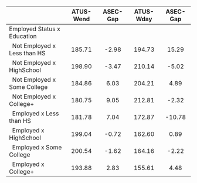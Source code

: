
|                      |    ATUS-Wend |     ASEC-Gap |    ATUS-Wday |     ASEC-Gap |
| -------------------- | :----------: | :----------: | :----------: | :----------: |
| Employed Status x Education |              |              |              |              |
| &nbsp;&nbsp;Not Employed x Less than HS |       185.71 |        -2.98 |       194.73 |        15.29 |
| &nbsp;&nbsp;Not Employed x HighSchool |       198.90 |        -3.47 |       210.14 |        -5.02 |
| &nbsp;&nbsp;Not Employed x Some College |       184.86 |         6.03 |       204.21 |         4.89 |
| &nbsp;&nbsp;Not Employed x College+ |       180.75 |         9.05 |       212.81 |        -2.32 |
| &nbsp;&nbsp;Employed x Less than HS |       181.78 |         7.04 |       172.87 |       -10.78 |
| &nbsp;&nbsp;Employed x HighSchool |       199.04 |        -0.72 |       162.60 |         0.89 |
| &nbsp;&nbsp;Employed x Some College |       200.54 |        -1.62 |       164.16 |        -2.22 |
| &nbsp;&nbsp;Employed x College+ |       193.88 |         2.83 |       155.61 |         4.48 |


